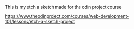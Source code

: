 This is my etch a sketch made for the odin project course

https://www.theodinproject.com/courses/web-development-101/lessons/etch-a-sketch-project